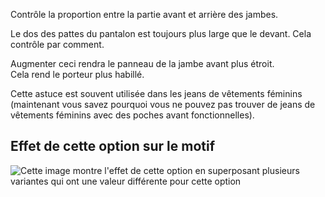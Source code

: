 Contrôle la proportion entre la partie avant et arrière des jambes.

Le dos des pattes du pantalon est toujours plus large que le devant. Cela contrôle par comment.

<Note>

Augmenter ceci rendra le panneau de la jambe avant plus étroit.\
Cela rend le porteur plus habillé.

Cette astuce est souvent utilisée dans les jeans de vêtements féminins
(maintenant vous savez pourquoi vous ne pouvez pas trouver de jeans de vêtements féminins avec des poches avant fonctionnelles).

</Note>

## Effet de cette option sur le motif

![Cette image montre l'effet de cette option en superposant plusieurs variantes qui ont une valeur différente pour cette option](paco_legbalance_sample.svg "Effet de cette option sur le motif")
